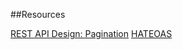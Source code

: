 ##Resources

[REST API Design: Pagination](https://intranet.alxswe.com/rltoken/7Kdzi9CH1LdSfNQ4RaJUQw)
[HATEOAS](https://intranet.alxswe.com/rltoken/tfzcEbTSdMYSYxsspJH_oA)

